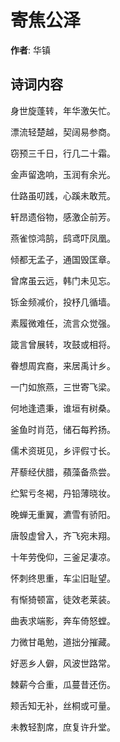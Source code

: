 # 寄焦公泽

**作者**: 华镇

## 诗词内容

身世旋蓬转，年华激矢忙。

漂流轻楚越，契阔易参商。

窃预三千日，行几二十霜。

金声留逸响，玉润有余光。

仕路虽叨践，心蹊未敢荒。

轩昂遗俗物，感激企前芳。

燕雀惊鸿鹄，鸱鸢吓凤凰。

倾都无孟子，通国毁匡章。

曾席虽云远，韩门未见忘。

铄金频减价，投杼几循墙。

素履微难任，流言众觉强。

箴言曾展转，攻鼓或相将。

眷想周宾裔，来居禹计乡。

一门如旅燕，三世寄飞梁。

何地逢遗秉，谁垣有树桑。

釜鱼时肖范，储石每矜扬。

儒术资斑见，乡评假寸长。

芹藜经伏腊，蘋藻备烝尝。

纻絮亏冬褐，丹铅薄晓妆。

晚蝉无重翼，瀌雪有骄阳。

唐彀虚曾入，齐飞宛未翔。

十年劳俛仰，三釜足凄凉。

怀刺终思重，车尘旧耻望。

有惭猗顿富，徒效老莱装。

曲表求端影，奔车倚怒螳。

力微甘黾勉，道拙分摧藏。

好恶乡人僻，风波世路常。

棘薪今合重，瓜蔓昔还伤。

颊舌知无补，丝桐或可量。

未教轻割席，庶复许升堂。

